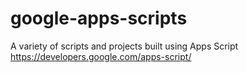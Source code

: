 # google-apps-scripts
A variety of scripts and projects built using Apps Script https://developers.google.com/apps-script/
